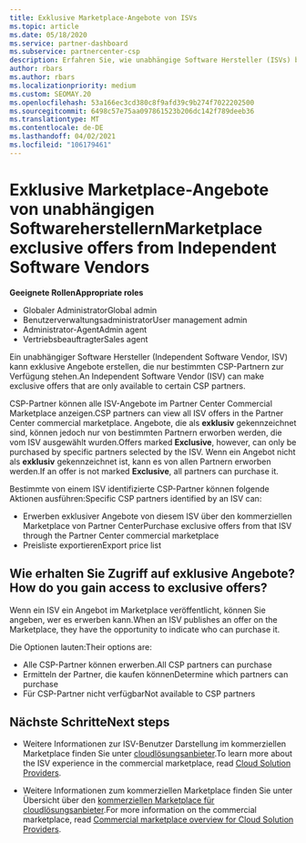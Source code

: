 ```yaml
---
title: Exklusive Marketplace-Angebote von ISVs
ms.topic: article
ms.date: 05/18/2020
ms.service: partner-dashboard
ms.subservice: partnercenter-csp
description: Erfahren Sie, wie unabhängige Software Hersteller (ISVs) bestimmte Angebote exklusiv und nur für bestimmte CSP-Partner verfügbar machen.
author: rbars
ms.author: rbars
ms.localizationpriority: medium
ms.custom: SEOMAY.20
ms.openlocfilehash: 53a166ec3cd380c8f9afd39c9b274f7022202500
ms.sourcegitcommit: 6498c57e75aa097861523b206dc142f789deeb36
ms.translationtype: MT
ms.contentlocale: de-DE
ms.lasthandoff: 04/02/2021
ms.locfileid: "106179461"
---
```

# <a name="marketplace-exclusive-offers-from-independent-software-vendors"></a><span data-ttu-id="d55f5-103">Exklusive Marketplace-Angebote von unabhängigen Softwareherstellern</span><span class="sxs-lookup"><span data-stu-id="d55f5-103">Marketplace exclusive offers from Independent Software Vendors</span></span>

<span data-ttu-id="d55f5-104">**Geeignete Rollen**</span><span class="sxs-lookup"><span data-stu-id="d55f5-104">**Appropriate roles**</span></span>

- <span data-ttu-id="d55f5-105">Globaler Administrator</span><span class="sxs-lookup"><span data-stu-id="d55f5-105">Global admin</span></span>
- <span data-ttu-id="d55f5-106">Benutzerverwaltungsadministrator</span><span class="sxs-lookup"><span data-stu-id="d55f5-106">User management admin</span></span>
- <span data-ttu-id="d55f5-107">Administrator-Agent</span><span class="sxs-lookup"><span data-stu-id="d55f5-107">Admin agent</span></span>
- <span data-ttu-id="d55f5-108">Vertriebsbeauftragter</span><span class="sxs-lookup"><span data-stu-id="d55f5-108">Sales agent</span></span>

<span data-ttu-id="d55f5-109">Ein unabhängiger Software Hersteller (Independent Software Vendor, ISV) kann exklusive Angebote erstellen, die nur bestimmten CSP-Partnern zur Verfügung stehen.</span><span class="sxs-lookup"><span data-stu-id="d55f5-109">An Independent Software Vendor (ISV) can make exclusive offers that are only available to certain CSP partners.</span></span>

<span data-ttu-id="d55f5-110">CSP-Partner können alle ISV-Angebote im Partner Center Commercial Marketplace anzeigen.</span><span class="sxs-lookup"><span data-stu-id="d55f5-110">CSP partners can view all ISV offers in the Partner Center commercial marketplace.</span></span> <span data-ttu-id="d55f5-111">Angebote, die als **exklusiv** gekennzeichnet sind, können jedoch nur von bestimmten Partnern erworben werden, die vom ISV ausgewählt wurden.</span><span class="sxs-lookup"><span data-stu-id="d55f5-111">Offers marked **Exclusive**, however, can only be purchased by specific partners selected by the ISV.</span></span> <span data-ttu-id="d55f5-112">Wenn ein Angebot nicht als **exklusiv** gekennzeichnet ist, kann es von allen Partnern erworben werden.</span><span class="sxs-lookup"><span data-stu-id="d55f5-112">If an offer is not marked **Exclusive**, all partners can purchase it.</span></span>

<span data-ttu-id="d55f5-113">Bestimmte von einem ISV identifizierte CSP-Partner können folgende Aktionen ausführen:</span><span class="sxs-lookup"><span data-stu-id="d55f5-113">Specific CSP partners identified by an ISV can:</span></span>

- <span data-ttu-id="d55f5-114">Erwerben exklusiver Angebote von diesem ISV über den kommerziellen Marketplace von Partner Center</span><span class="sxs-lookup"><span data-stu-id="d55f5-114">Purchase exclusive offers from that ISV through the Partner Center commercial marketplace</span></span>
- <span data-ttu-id="d55f5-115">Preisliste exportieren</span><span class="sxs-lookup"><span data-stu-id="d55f5-115">Export price list</span></span>

## <a name="how-do-you-gain-access-to-exclusive-offers"></a><span data-ttu-id="d55f5-116">Wie erhalten Sie Zugriff auf exklusive Angebote?</span><span class="sxs-lookup"><span data-stu-id="d55f5-116">How do you gain access to exclusive offers?</span></span>

<span data-ttu-id="d55f5-117">Wenn ein ISV ein Angebot im Marketplace veröffentlicht, können Sie angeben, wer es erwerben kann.</span><span class="sxs-lookup"><span data-stu-id="d55f5-117">When an ISV publishes an offer on the Marketplace, they have the opportunity to indicate who can purchase it.</span></span>

<span data-ttu-id="d55f5-118">Die Optionen lauten:</span><span class="sxs-lookup"><span data-stu-id="d55f5-118">Their options are:</span></span>

- <span data-ttu-id="d55f5-119">Alle CSP-Partner können erwerben.</span><span class="sxs-lookup"><span data-stu-id="d55f5-119">All CSP partners can purchase</span></span>
- <span data-ttu-id="d55f5-120">Ermitteln der Partner, die kaufen können</span><span class="sxs-lookup"><span data-stu-id="d55f5-120">Determine which partners can purchase</span></span>
- <span data-ttu-id="d55f5-121">Für CSP-Partner nicht verfügbar</span><span class="sxs-lookup"><span data-stu-id="d55f5-121">Not available to CSP partners</span></span>

## <a name="next-steps"></a><span data-ttu-id="d55f5-122">Nächste Schritte</span><span class="sxs-lookup"><span data-stu-id="d55f5-122">Next steps</span></span>

- <span data-ttu-id="d55f5-123">Weitere Informationen zur ISV-Benutzer Darstellung im kommerziellen Marketplace finden Sie unter [cloudlösungsanbieter](/azure/marketplace/cloud-solution-providers).</span><span class="sxs-lookup"><span data-stu-id="d55f5-123">To learn more about the ISV experience in the commercial marketplace, read [Cloud Solution Providers](/azure/marketplace/cloud-solution-providers).</span></span>

- <span data-ttu-id="d55f5-124">Weitere Informationen zum kommerziellen Marketplace finden Sie unter Übersicht über den [kommerziellen Marketplace für cloudlösungsanbieter](csp-commercial-marketplace-overview.md).</span><span class="sxs-lookup"><span data-stu-id="d55f5-124">For more information on the commercial marketplace, read [Commercial marketplace overview for Cloud Solution Providers](csp-commercial-marketplace-overview.md).</span></span>